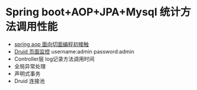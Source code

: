 # Spring boot+AOP+JPA+Mysql 统计方法调用性能
* [spring aop 面向切面编程初接触](http://www.cnblogs.com/lic309/p/4079194.html/) 
* [Druid 页面监控](http://localhost:8088/druid/index.html)  username:admin password:admin
* Controller层 log记录方法调用时间
* 全局异常处理
* 声明式事务 
* Druid 连接池 

